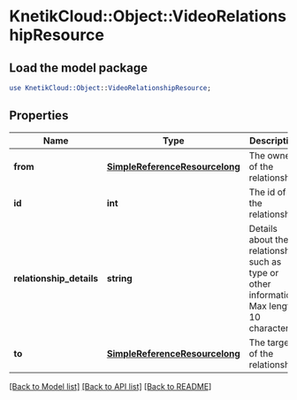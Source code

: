 # KnetikCloud::Object::VideoRelationshipResource

## Load the model package
```perl
use KnetikCloud::Object::VideoRelationshipResource;
```

## Properties
Name | Type | Description | Notes
------------ | ------------- | ------------- | -------------
**from** | [**SimpleReferenceResourcelong**](SimpleReferenceResourcelong.md) | The owner of the relationship | [optional] 
**id** | **int** | The id of the relationship | [optional] 
**relationship_details** | **string** | Details about the relationship such as type or other information. Max length 10 characters | 
**to** | [**SimpleReferenceResourcelong**](SimpleReferenceResourcelong.md) | The target of the relationship. | 

[[Back to Model list]](../README.md#documentation-for-models) [[Back to API list]](../README.md#documentation-for-api-endpoints) [[Back to README]](../README.md)


